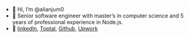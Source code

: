 - 👋 Hi, I’m @alianjum0
- 👀 Senior software engineer with master’s in computer science and 5 years of professional experience in Node.js.
- 🔗 [linkedIn](https://linkedin.com/in/alianjum0), [Toptal](https://www.toptal.com/resume/muhammad-ali-anjum), [Github](http://github.com/alianjum0), [Upwork](https://www.upwork.com/freelancers/alianjum0)
